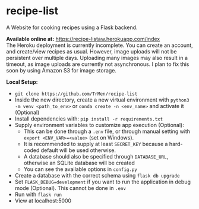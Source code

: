 # recipe-list
A Website for cooking recipes using a Flask backend.

**Available online at:** https://recipe-listaw.herokuapp.com/index  
The Heroku deployment is currently incomplete. You can create an account, and create/view recipes as usual. 
However, image uploads will not be persistent over multiple days. 
Uploading many images may also result in a timeout, as image uploads are currently not asynchronous. I plan to fix this soon by using Amazon S3 for image storage.

**Local Setup:** 
* `git clone https://github.com/TrMen/recipe-list`
* Inside the new directory, create a new virtual environment with `python3 -m venv <path_to_env>` or `conda create -n <env_name>` and activate it (Optional)
* Install dependencies with: `pip install -r requirements.txt`
* Supply environment variables to customize app execution (Optional):   
  * This can be done through a `.env` file, or through manual setting with `export <ENV_VAR>=<value>` (set on Windows).  
  * It is recommended to supply at least `SECRET_KEY` because a hard-coded default will be used otherwise.  
  * A database should also be specified through `DATABASE_URL`, otherwise an SQLite database will be created  
  * You can see the available options in `config.py`
 * Create a database with the correct schema using `flask db upgrade`
 * Set `FLASK_DEBUG=development` if you want to run the application in debug mode (Optional). This cannot be done in `.env` 
 * Run with `flask run`
 * View at localhost:5000
